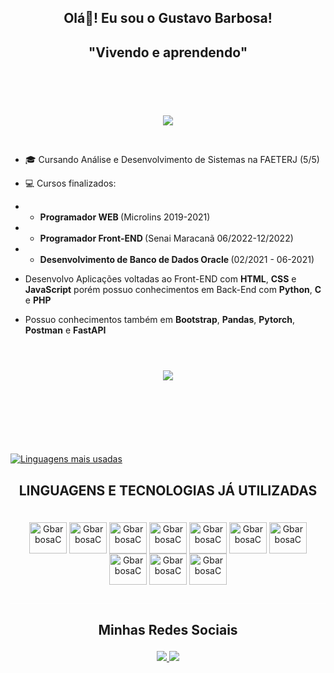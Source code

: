 ## <p align="center">Olá👋! Eu sou o Gustavo Barbosa! </p>

<h2 align="center" style="padding-bottom:20px">"Vivendo e aprendendo"</h2><br>

<p align="center" style="padding-top: 20px">
<a href='https://blinkies.cafe' target='_blank'><img src='https://media4.giphy.com/media/v1.Y2lkPTc5MGI3NjExa3p4eTN0NDFtNmpuNzNpeGc0ODJyM2lvYm80eXEwdjRwcnA1ZWE1YiZlcD12MV9pbnRlcm5hbF9naWZfYnlfaWQmY3Q9Zw/gkLXttVL7hPXR2o2EC/giphy.gif'></a>
</p>
<br>

- 🎓 Cursando Análise e Desenvolvimento de Sistemas na FAETERJ (5/5)

- 💻 Cursos finalizados: 
- - <strong> Programador WEB </strong> (Microlins 2019-2021)
- - <strong> Programador Front-END </strong> (Senai Maracanã 06/2022-12/2022)
- - <strong> Desenvolvimento de Banco de Dados Oracle </strong> (02/2021 - 06-2021)

- Desenvolvo Aplicações voltadas ao Front-END com <strong>HTML</strong>, <strong>CSS</strong> e <strong>JavaScript</strong> porém possuo conhecimentos em Back-End com <strong>Python</strong>, <strong>C</strong> e <strong>PHP</strong>

- Possuo conhecimentos também em <strong>Bootstrap</strong>, <strong>Pandas</strong>, <strong>Pytorch</strong>, <strong>Postman</strong> e <strong>FastAPI</strong>

<br>

<div align="center" style="padding: 25px">
<a href='https://blinkies.cafe' target='_blank'><img src='https://media0.giphy.com/media/v1.Y2lkPTc5MGI3NjExbGx3bmpkNmw3OG5iNDg3cWRmbzBtbzJpbHV0aHBsY3VjZDczNW15aiZlcD12MV9pbnRlcm5hbF9naWZfYnlfaWQmY3Q9Zw/ZTJtagVsDI9WbnzMrR/giphy.gif' style="padding-bottom:30px"></a>
</div>

<br><br>

[![Linguagens mais usadas](https://github-readme-stats.vercel.app/api/top-langs/?username=GBarbosa21&layout=donut&theme=tokyonight)](https://github.com/GBarbosa21/github-readme-stats)

## <p align="center"> LINGUAGENS E TECNOLOGIAS JÁ UTILIZADAS </p>


<div align="center" style="display: inline block; border-bottom: 1px solid white; padding-bottom: 30px"><br>
<img align="center" alt="GbarbosaC" height="50" width="60" src="https://cdn.jsdelivr.net/gh/devicons/devicon@latest/icons/html5/html5-original-wordmark.svg"/>
<img align="center" alt="GbarbosaC" height="50" width="60" src="https://cdn.jsdelivr.net/gh/devicons/devicon@latest/icons/css3/css3-original-wordmark.svg"/>
<img align="center" alt="GbarbosaC" height="50" width="60" src="https://cdn.jsdelivr.net/gh/devicons/devicon@latest/icons/javascript/javascript-original.svg"/>
<img align="center" alt="GbarbosaC" height="50" width="60" src="https://cdn.jsdelivr.net/gh/devicons/devicon@latest/icons/php/php-original.svg" />
<img align="center" alt="GbarbosaC" height="50" width="60" src="https://cdn.jsdelivr.net/gh/devicons/devicon@latest/icons/bootstrap/bootstrap-original-wordmark.svg" />
<img align="center" alt="GbarbosaC" height="50" width="60" src="https://cdn.jsdelivr.net/gh/devicons/devicon@latest/icons/java/java-original-wordmark.svg"/>
<img align="center" alt="GbarbosaC" height="50" width="60" src="https://cdn.jsdelivr.net/gh/devicons/devicon@latest/icons/python/python-original-wordmark.svg" />
<img align="center" alt="GbarbosaC" height="50" width="60" src="https://cdn.jsdelivr.net/gh/devicons/devicon@latest/icons/pytorch/pytorch-original-wordmark.svg" />
<img align="center" alt="GbarbosaC" height="50" width="60" src="https://cdn.jsdelivr.net/gh/devicons/devicon@latest/icons/c/c-original.svg"/>
<img align="center" alt="GbarbosaC" height="50" width="60" src="https://cdn.jsdelivr.net/gh/devicons/devicon@latest/icons/cplusplus/cplusplus-original.svg"/>
<br>
</div>

## <p align="center"> Minhas Redes Sociais </p>
<p align="center">
<a href="https://www.linkedin.com/in/gustavo-barbosa232/" target="blank"> <img src="https://skillicons.dev/icons?i=linkedin&theme=dark" /> </a>
<a href="https://instagram.com/gbarbosa21" target="blank"><img src="https://skillicons.dev/icons?i=instagram&theme=dark" /></a>
</p>
